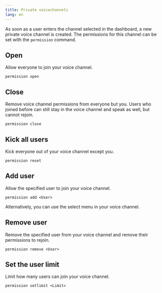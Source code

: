 ```yaml
---
title: Private voicechannels
lang: en
---
```


As soon as a user enters the channel selected in the dashboard, a new private voice channel is created.
The permissions for this channel can be set with the `permission` command.

## Open

Allow everyone to join your voice channel.

`permission open`

## Close

Remove voice channel permissions from everyone but you.
Users who joined before can still stay in the voice channel and speak as well, but cannot rejoin.

`permission close`

## Kick all users

Kick everyone out of your voice channel except you.

`permission reset`

## Add user

Allow the specified user to join your voice channel.

`permission add <User>`

Alternatively, you can use the select menu in your voice channel.

## Remove user

Remove the specified user from your voice channel and remove their permissions to rejoin.

`permission remove <User>`

## Set the user limit

Limit how many users can join your voice channel.

`permission setlimit <Limit>`
